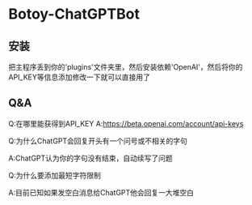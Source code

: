 # Botoy-ChatGPTBot
## 安装
把主程序丢到你的'plugins'文件夹里，然后安装依赖'OpenAI'，然后将你的API_KEY等信息添加修改一下就可以直接用了
## Q&A
Q:在哪里能获得到API_KEY
A:https://beta.openai.com/account/api-keys

Q:为什么ChatGPT会回复开头有一个问号或不相关的字句

A:ChatGPT认为你的字句没有结束，自动续写了问题

Q:为什么要添加最短字符限制

A:目前已知如果发空白消息给ChatGPT他会回复一大堆空白
